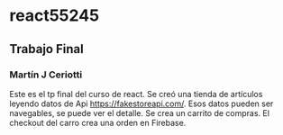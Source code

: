# react55245
## Trabajo Final
### Martín J Ceriotti
Este es el tp final del curso de react.
Se creó una tienda de artículos leyendo datos de Api https://fakestoreapi.com/.
Esos datos pueden ser navegables, se puede ver el detalle. Se crea un carrito de compras.
El checkout del carro crea una orden en Firebase.
